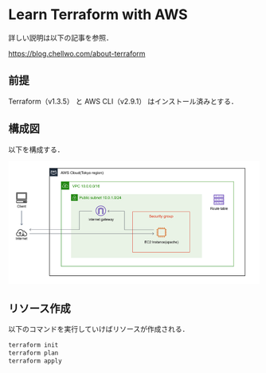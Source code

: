 # Learn Terraform with AWS

詳しい説明は以下の記事を参照．

https://blog.chellwo.com/about-terraform

## 前提

Terraform（v1.3.5） と AWS CLI（v2.9.1） はインストール済みとする．

## 構成図

以下を構成する．

![AWS Structure](images/aws-640wri.png)

## リソース作成

以下のコマンドを実行していけばリソースが作成される．

```
terraform init
terraform plan
terraform apply
```
